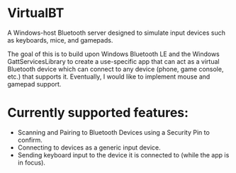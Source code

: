 # VirtualBT
A Windows-host Bluetooth server designed to simulate input devices such as keyboards, mice, and gamepads.

The goal of this is to build upon Windows Bluetooth LE and the Windows GattServicesLibrary to create a use-specific app that can act as a virtual Bluetooth device which can connect to any device (phone, game console, etc.) that supports it. Eventually, I would like to implement mouse and gamepad support. 

# Currently supported features:

- Scanning and Pairing to Bluetooth Devices using a Security Pin to confirm.
- Connecting to devices as a generic input device.
- Sending keyboard input to the device it is connected to (while the app is in focus).
